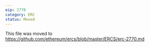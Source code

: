 ```yaml
---
eip: 2770
category: ERC
status: Moved
---
```


This file was moved to https://github.com/ethereum/ercs/blob/master/ERCS/erc-2770.md
